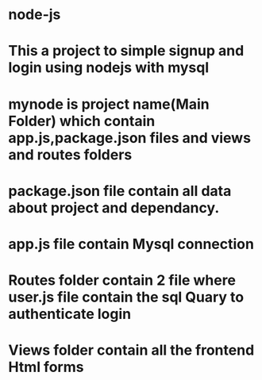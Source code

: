 # node-js

# This a project to simple signup and login using nodejs with mysql

# mynode is project name(Main Folder) which contain app.js,package.json files and views and routes folders 

# package.json file contain all data about project and dependancy.

# app.js file contain Mysql connection

# Routes folder contain 2 file where user.js file contain the sql Quary to authenticate login 

# Views folder contain all the frontend Html forms
